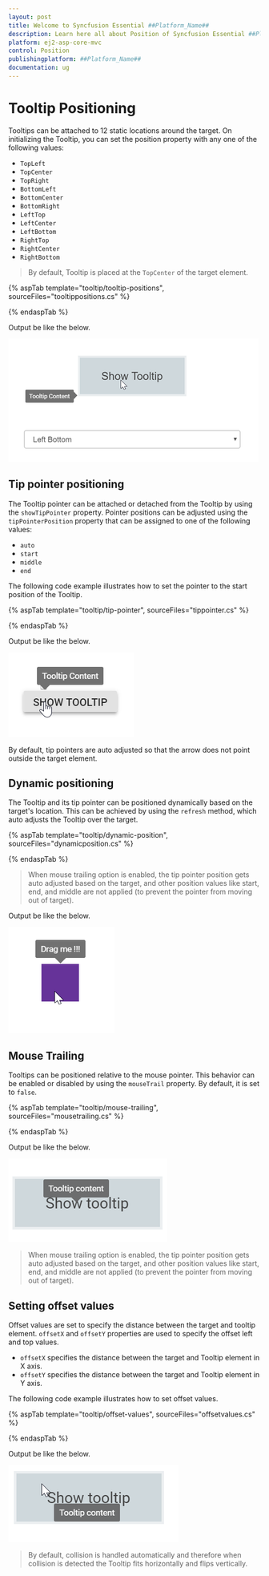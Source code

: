 ```yaml
---
layout: post
title: Welcome to Syncfusion Essential ##Platform_Name##
description: Learn here all about Position of Syncfusion Essential ##Platform_Name## widgets based on HTML5 and jQuery.
platform: ej2-asp-core-mvc
control: Position
publishingplatform: ##Platform_Name##
documentation: ug
---
```



# Tooltip Positioning

Tooltips can be attached to 12 static locations around the target.
On initializing the Tooltip, you can set the position property with any one of the following values:

* `TopLeft`
* `TopCenter`
* `TopRight`
* `BottomLeft`
* `BottomCenter`
* `BottomRight`
* `LeftTop`
* `LeftCenter`
* `LeftBottom`
* `RightTop`
* `RightCenter`
* `RightBottom`

> By default, Tooltip is placed at the `TopCenter` of the target element.

{% aspTab template="tooltip/tooltip-positions", sourceFiles="tooltippositions.cs" %}

{% endaspTab %}

Output be like the below.

![ASP .NET Core - Tooltip - Position](./images/tooltip-position.png)

## Tip pointer positioning

The Tooltip pointer can be attached or detached from the Tooltip by using the `showTipPointer` property.
Pointer positions can be adjusted using the `tipPointerPosition` property that can be assigned to one of the following values:

* `auto`
* `start`
* `middle`
* `end`

The following code example illustrates how to set the pointer to the start position of the Tooltip.

{% aspTab template="tooltip/tip-pointer", sourceFiles="tippointer.cs" %}

{% endaspTab %}

Output be like the below.

![ASP .NET Core - Tooltip - Tip Pointer Position](./images/tip-pointer.png)

By default, tip pointers are auto adjusted so that the arrow does not point outside the target element.

## Dynamic positioning

The Tooltip and its tip pointer can be positioned dynamically based on the target's location. This can be achieved by using the `refresh`
 method, which auto adjusts the Tooltip over the target.

{% aspTab template="tooltip/dynamic-position", sourceFiles="dynamicposition.cs" %}

{% endaspTab %}

> When mouse trailing option is enabled, the tip pointer position gets auto adjusted based on the target, and
> other position values like start, end, and middle are not applied (to prevent the pointer from moving out of target).

Output be like the below.

![ASP .NET Core - Tooltip - Dynamic Position](./images/dynamic-position.png)

## Mouse Trailing

Tooltips can be positioned relative to the mouse pointer. This behavior can be enabled or disabled by using the `mouseTrail` property. By default, it is set to `false`.

{% aspTab template="tooltip/mouse-trailing", sourceFiles="mousetrailing.cs" %}

{% endaspTab %}

Output be like the below.

![ASP .NET Core - Tooltip - Mouse Trail](./images/mouse-trail.png)

> When mouse trailing option is enabled, the tip pointer position gets auto adjusted based on the target, and other position values like start, end, and middle are not applied (to prevent the pointer from moving out of target).

## Setting offset values

Offset values are set to specify the distance between the target and tooltip element.
`offsetX` and `offsetY` properties are used to specify the offset left and top values.

* `offsetX` specifies the distance between the target and Tooltip element in X axis.
* `offsetY` specifies the distance between the target and Tooltip element in Y axis.

The following code example illustrates how to set offset values.

{% aspTab template="tooltip/offset-values", sourceFiles="offsetvalues.cs" %}

{% endaspTab %}

Output be like the below.

![ASP .NET Core - Tooltip - Offset Value](./images/offset-values.png)

> By default, collision is handled automatically and therefore when collision is detected the Tooltip fits horizontally and flips vertically.
